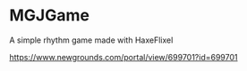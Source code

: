 # MGJGame
A simple rhythm game made with HaxeFlixel

https://www.newgrounds.com/portal/view/699701?id=699701
